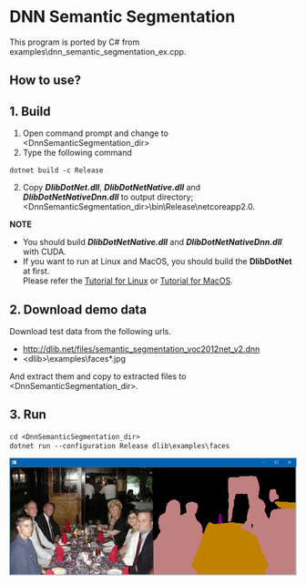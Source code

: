 ﻿# DNN Semantic Segmentation
 
This program is ported by C# from examples\dnn_semantic_segmentation_ex.cpp.

## How to use?

## 1. Build

1. Open command prompt and change to &lt;DnnSemanticSegmentation_dir&gt;
1. Type the following command
````
dotnet build -c Release
````
2. Copy ***DlibDotNet.dll***, ***DlibDotNetNative.dll*** and ***DlibDotNetNativeDnn.dll*** to output directory; &lt;DnnSemanticSegmentation_dir&gt;\bin\Release\netcoreapp2.0.

**NOTE**  
- You should build ***DlibDotNetNative.dll*** and ***DlibDotNetNativeDnn.dll*** with CUDA.
- If you want to run at Linux and MacOS, you should build the **DlibDotNet** at first.  
Please refer the [Tutorial for Linux](https://github.com/takuya-takeuchi/DlibDotNet/wiki/Tutorial-for-Linux) or [Tutorial for MacOS](https://github.com/takuya-takeuchi/DlibDotNet/wiki/Tutorial-for-MacOS).

## 2. Download demo data

Download test data from the following urls.

- http://dlib.net/files/semantic_segmentation_voc2012net_v2.dnn
- &lt;dlib&gt;\examples\faces\*.jpg

And extract them and copy to extracted files to &lt;DnnSemanticSegmentation_dir&gt;.

## 3. Run

````
cd <DnnSemanticSegmentation_dir>
dotnet run --configuration Release dlib\examples\faces
````

![All](images/sample.png "All")